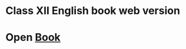 # Class XII English book web version
# Open [Book](https://darkroseabinash.github.io/English-Book-XII-WB/)